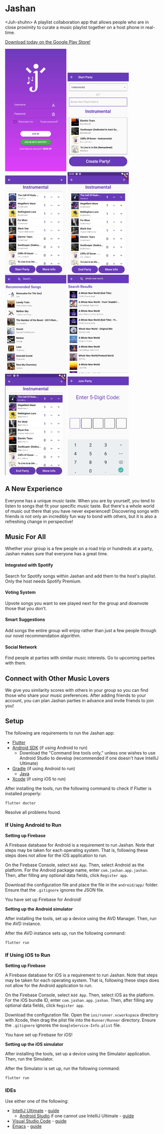 # Jashan
&lt;Juh-shuhn> A playlist collaboration app that allows people who are in close proximity to curate a music playlist together on a host phone in real-time.

[Download today on the Google Play Store!](https://play.google.com/store/apps/details?id=com.jashan.app.jashan&hl=en_US)


<p float="middle">
  <img src="img/login.png" width="200"  alt="Login page"/>
  <img src="img/start-party.png" width="200"  alt="Starting party page"/> 
  <img src="img/party.png" width="200"  alt="Party page"/> 
  <img src="img/votes.gif" width="200"  alt="View upvotes and downvotes"/>
  <img src="img/recommending.png" width="200"  alt="View AI-generated recommendations"/>
  <img src="img/searching.png" width="200"  alt="Search for your favorite songs"/>
  <img src="img/pausing.gif" width="200"  alt="Pause playback with the native Spotify app"/>
  <img src="img/join-party.png" width="200"  alt="Join existing parties"/>
</p>

## A New Experience
Everyone has a unique music taste. When you are by yourself, you tend to listen to songs that fit your specific music taste. But there's a whole world of music out there that you have never experienced! Discovering songs with friends is not only an incredibly fun way to bond with others, but it is also a refreshing change in perspective!

## Music For All
Whether your group is a few people on a road trip or hundreds at a party, Jashan makes sure that everyone has a great time.

#### Integrated with Spotify
Search for Spotify songs within Jashan and add them to the host's playlist. Only the host needs Spotify Premium.

#### Voting System
Upvote songs you want to see played next for the group and downvote those that you don't.

#### Smart Suggestions
Add songs the entire group will enjoy rather than just a few people through our novel recommendation algorithm.

#### Social Network
Find people at parties with similar music interests. Go to upcoming parties with them.

## Connect with Other Music Lovers
We give you similarity scores with others in your group so you can find those who share your music preferences. After adding friends to your account, you can plan Jashan parties in advance and invite friends to join you!

## Setup

The following are requirements to run the Jashan app:

- [Flutter](https://flutter.dev/docs/get-started/install)
- [Android SDK](https://developer.android.com/studio#downloads) (if using Android to run)
    - Download the "Command line tools only," unless one wishes to use Android Studio to develop (recommended if one 
    doesn't have IntelliJ Ultimate)
- [Gradle](https://gradle.org/install/) (if using Android to run)
    - [Java](https://www.java.com/)
- [Xcode](https://developer.apple.com/xcode/) (if using iOS to run)

After installing the tools, run the following command to check if Flutter is installed properly:
```
flutter doctor
```
Resolve all problems found.

### If Using Android to Run

**Setting up Firebase**

A Firebase database for Android is a requirement to run Jashan. Note that
steps may be taken for each operating system. That is, following these
steps does not allow for the iOS application to run.

On the Firebase Console, select `Add App`. Then, select Android
as the platform. For the Android package name, enter `com.jashan.app.jashan`.
Then, after filling any optional data fields, click `Register app`.

Download the configuration file and place the file in the `android/app/` folder.
Ensure that the `.gitignore` ignores the JSON file.

You have set up Firebase for Android!

**Setting up the Android simulator**

After installing the tools, set up a device using the AVD Manager. Then, run the AVD instance.

After the AVD instance sets up, run the following command:

```
flutter run
```

### If Using iOS to Run

**Setting up Firebase**

A Firebase database for iOS is a requirement to run Jashan. Note that
steps may be taken for each operating system. That is, following these
steps does not allow for the Android application to run.

On the Firebase Console, select `Add App`. Then, select iOS
as the platform. For the iOS bundle ID, enter `com.jashan.app.jashan`.
Then, after filling any optional data fields, click `Register app`.

Download the configuration file. Open the `ios/runner.xcworkspace` 
directory with Xcode, then drag the plist file into the `Runner/Runner` 
directory. Ensure the `.gitignore` ignores the `GoogleService-Info.plist` 
file.

You have set up Firebase for iOS!

**Setting up the iOS simulator**

After installing the tools, set up a device using the Simulator application. Then, run the Simulator.

After the Simulator is set up, run the following command:
```
flutter run
```

### IDEs

Use either one of the following:

- [IntelliJ Ultimate](https://www.jetbrains.com/idea/) - [guide](https://flutter.dev/docs/get-started/editor?tab=androidstudio)
    - [Android Studio](https://developer.android.com/studio#downloads) if one cannot use IntelliJ Ultimate - [guide](https://flutter.dev/docs/get-started/editor?tab=androidstudio)
- [Visual Studio Code](https://code.visualstudio.com/) - [guide](https://flutter.dev/docs/get-started/editor?tab=vscode)
- [Emacs](https://www.gnu.org/software/emacs/download.html) - [guide](https://flutter.dev/docs/get-started/editor?tab=emacs)

